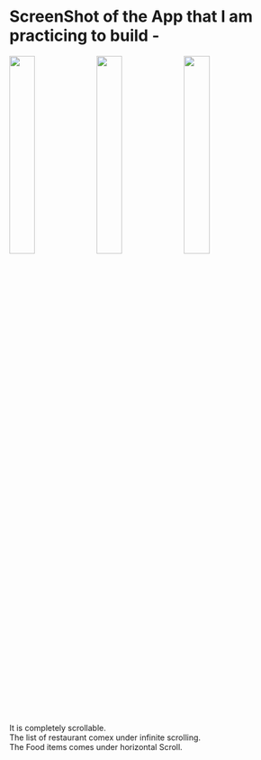 <h1>ScreenShot of the App that I am practicing to build -</h1>

<div display= 'flex' flex-direction = 'column'>
  <div>
  <img src="https://user-images.githubusercontent.com/106148740/213894369-ac53eeba-65c7-41f5-8e71-860fcb23496e.jpg" height = '30%' width = '30%' position='left'/>
  <img src="https://user-images.githubusercontent.com/106148740/214129102-76a59ac5-0611-4b53-b60d-24fa7efcf2a4.jpg" height = '30%' width = '30%' position='right'/>
  <img src="https://user-images.githubusercontent.com/106148740/215157243-013ea244-c513-4afe-80c9-640bf0b59648.jpg" height = '30%' width = '30%' position='right'/>
  </div>
</div>

It is completely scrollable.
<br>
The list of restaurant comex under infinite scrolling.
<br>
The Food items comes under horizontal Scroll.
